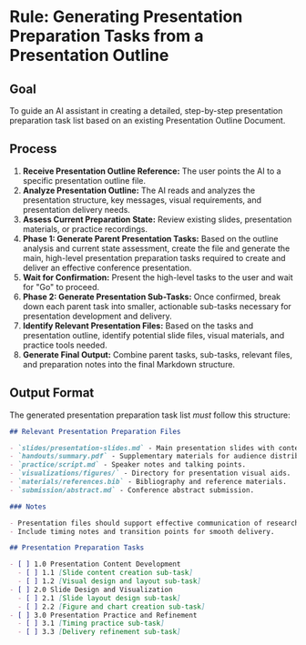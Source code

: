 # Rule: Generating Presentation Preparation Tasks from a Presentation Outline

## Goal

To guide an AI assistant in creating a detailed, step-by-step presentation preparation task list based on an existing Presentation Outline Document.

## Process

1.  **Receive Presentation Outline Reference:** The user points the AI to a specific presentation outline file.
2.  **Analyze Presentation Outline:** The AI reads and analyzes the presentation structure, key messages, visual requirements, and presentation delivery needs.
3.  **Assess Current Preparation State:** Review existing slides, presentation materials, or practice recordings.
4.  **Phase 1: Generate Parent Presentation Tasks:** Based on the outline analysis and current state assessment, create the file and generate the main, high-level presentation preparation tasks required to create and deliver an effective conference presentation.
5.  **Wait for Confirmation:** Present the high-level tasks to the user and wait for "Go" to proceed.
6.  **Phase 2: Generate Presentation Sub-Tasks:** Once confirmed, break down each parent task into smaller, actionable sub-tasks necessary for presentation development and delivery.
7.  **Identify Relevant Presentation Files:** Based on the tasks and presentation outline, identify potential slide files, visual materials, and practice tools needed.
8.  **Generate Final Output:** Combine parent tasks, sub-tasks, relevant files, and preparation notes into the final Markdown structure.

## Output Format

The generated presentation preparation task list _must_ follow this structure:

```markdown
## Relevant Presentation Preparation Files

- `slides/presentation-slides.md` - Main presentation slides with content and visualizations.
- `handouts/summary.pdf` - Supplementary materials for audience distribution.
- `practice/script.md` - Speaker notes and talking points.
- `visualizations/figures/` - Directory for presentation visual aids.
- `materials/references.bib` - Bibliography and reference materials.
- `submission/abstract.md` - Conference abstract submission.

### Notes

- Presentation files should support effective communication of research findings.
- Include timing notes and transition points for smooth delivery.

## Presentation Preparation Tasks

- [ ] 1.0 Presentation Content Development
  - [ ] 1.1 [Slide content creation sub-task]
  - [ ] 1.2 [Visual design and layout sub-task]
- [ ] 2.0 Slide Design and Visualization
  - [ ] 2.1 [Slide layout design sub-task]
  - [ ] 2.2 [Figure and chart creation sub-task]
- [ ] 3.0 Presentation Practice and Refinement
  - [ ] 3.1 [Timing practice sub-task]
  - [ ] 3.3 [Delivery refinement sub-task]
```
